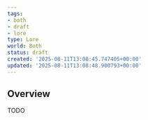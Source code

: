 ```yaml
---
tags:
- both
- draft
- lore
type: Lore
world: Both
status: draft
created: '2025-08-11T13:08:45.747405+00:00'
updated: '2025-08-11T13:08:48.900793+00:00'
---
```



## Overview

TODO
